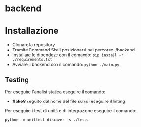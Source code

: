 # backend

# Installazione

- Clonare la repository
- Tramite Command Shell posizionarsi nel percorso ./backend
- Installare le dipendeze con il comando:
``` pip install -r ./requirements.txt ```
- Avviare il backend con il comando:
``` python ./main.py ```

## Testing

Per eseguire l'analisi statica eseguire il comando:

- **flake8** seguito dal nome del file su cui eseguire il linting

Per eseguire i test di unità e di integrazione eseguire il comando:

``` python -m unittest discover -s ./tests ```
